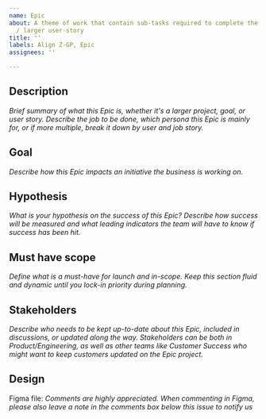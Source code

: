 ```yaml
---
name: Epic
about: A theme of work that contain sub-tasks required to complete the larger goal
  / larger user-story
title: ''
labels: Align Z-GP, Epic
assignees: ''

---
```


## Description
_Brief summary of what this Epic is, whether it's a larger project, goal, or user story. Describe the job to be done, which persona this Epic is mainly for, or if more multiple, break it down by user and job story._

## Goal
_Describe how this Epic impacts an initiative the business is working on._

## Hypothesis
_What is your hypothesis on the success of this Epic? Describe how success will be measured and what leading indicators the team will have to know if success has been hit._

## Must have scope
_Define what is a must-have for launch and in-scope. Keep this section fluid and dynamic until you lock-in priority during planning._

## Stakeholders
_Describe who needs to be kept up-to-date about this Epic, included in discussions, or updated along the way. Stakeholders can be both in Product/Engineering, as well as other teams like Customer Success who might want to keep customers updated on the Epic project._

## Design
Figma file:
_Comments are highly appreciated. When commenting in Figma, please also leave a note in the comments box below this issue to notify us_
